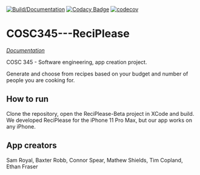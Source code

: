[![Build/Documentation](https://github.com/timcop/ReciPlease/actions/workflows/swiftdocumentation.yml/badge.svg?branch=main)](https://github.com/timcop/ReciPlease/actions/workflows/swiftdocumentation.yml) [![Codacy Badge](https://app.codacy.com/project/badge/Grade/7f12061adf5649febb633a2762dee81f)](https://www.codacy.com/gh/timcop/ReciPlease/dashboard?utm_source=github.com&amp;utm_medium=referral&amp;utm_content=timcop/ReciPlease&amp;utm_campaign=Badge_Grade) [![codecov](https://codecov.io/gh/timcop/ReciPlease/branch/main/graph/badge.svg?token=HDIFKWF7X7)](https://codecov.io/gh/timcop/ReciPlease)

# COSC345---ReciPlease

[*Documentation*](https://github.com/timcop/ReciPlease/wiki)

COSC 345 - Software engineering, app creation project.

Generate and choose from recipes based on your budget and number of people you are cooking for.

## How to run

Clone the repository, open the ReciPlease-Beta project in XCode and build.
We developed ReciPlease for the iPhone 11 Pro Max, but our app works on any iPhone.

## App creators

Sam Royal, Baxter Robb, Connor Spear, Mathew Shields, Tim Copland, Ethan Fraser
